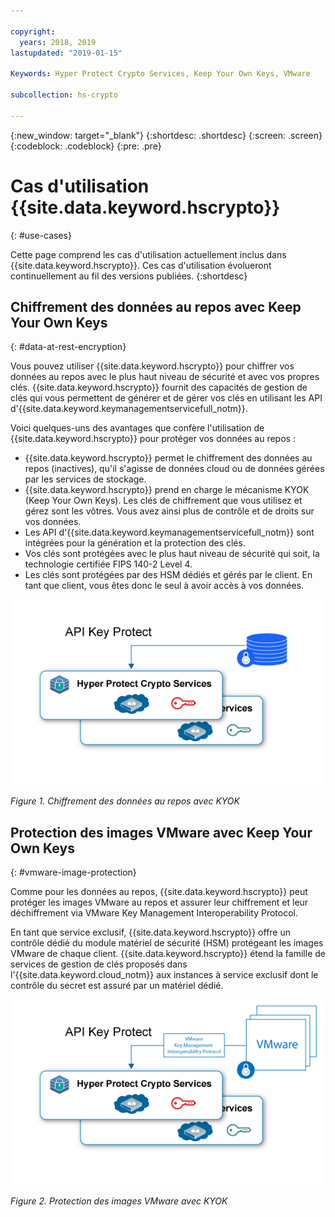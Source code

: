 ```yaml
---

copyright:
  years: 2018, 2019
lastupdated: "2019-01-15"

Keywords: Hyper Protect Crypto Services, Keep Your Own Keys, VMware

subcollection: hs-crypto

---
```


{:new_window: target="_blank"}
{:shortdesc: .shortdesc}
{:screen: .screen}
{:codeblock: .codeblock}
{:pre: .pre}

# Cas d'utilisation {{site.data.keyword.hscrypto}}
{: #use-cases}

Cette page comprend les cas d'utilisation actuellement inclus dans {{site.data.keyword.hscrypto}}. Ces cas d'utilisation évolueront continuellement au fil des versions publiées.
{:shortdesc}

## Chiffrement des données au repos avec Keep Your Own Keys
{: #data-at-rest-encryption}

Vous pouvez utiliser {{site.data.keyword.hscrypto}} pour chiffrer vos données au repos avec le plus haut niveau de sécurité et avec vos propres clés. {{site.data.keyword.hscrypto}} fournit des capacités de gestion de clés qui vous permettent de générer et de gérer vos clés en utilisant les API d'{{site.data.keyword.keymanagementservicefull_notm}}.

Voici quelques-uns des avantages que confère l'utilisation de {{site.data.keyword.hscrypto}} pour protéger vos données au repos :

 * {{site.data.keyword.hscrypto}} permet le chiffrement des données au repos (inactives), qu'il s'agisse de données cloud ou de données gérées par les services de stockage.
 * {{site.data.keyword.hscrypto}} prend en charge le mécanisme KYOK (Keep Your Own Keys). Les clés de chiffrement que vous utilisez et gérez sont les vôtres. Vous avez ainsi plus de contrôle et de droits sur vos données.
 * Les API d'{{site.data.keyword.keymanagementservicefull_notm}} sont intégrées pour la génération et la protection des clés.
 * Vos clés sont protégées avec le plus haut niveau de sécurité qui soit, la technologie certifiée FIPS 140-2 Level 4.
 * Les clés sont protégées par des HSM dédiés et gérés par le client. En tant que client, vous êtes donc le seul à avoir accès à vos données.

![chiffrement des données au repos avec KYOK](image/byok.png "Chiffrement des données au repos avec KYOK")

*Figure 1. Chiffrement des données au repos avec KYOK*

## Protection des images VMware avec Keep Your Own Keys
{: #vmware-image-protection}

Comme pour les données au repos, {{site.data.keyword.hscrypto}} peut protéger les images VMware au repos et assurer leur chiffrement et leur déchiffrement via VMware Key Management Interoperability Protocol.

En tant que service exclusif, {{site.data.keyword.hscrypto}} offre un contrôle dédié du module matériel de sécurité (HSM) protégeant les images VMware de chaque client. {{site.data.keyword.hscrypto}} étend la famille de services de gestion de clés proposés dans l'{{site.data.keyword.cloud_notm}} aux instances à service exclusif dont le contrôle du secret est assuré par un matériel dédié.

![Protection des images VMware avec KYOK](image/byok_vm.png "Protection des images VMware avec KYOK")

*Figure 2. Protection des images VMware avec KYOK*
